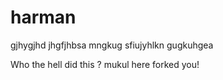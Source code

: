 # harman
gjhygjhd jhgfjhbsa mngkug sfiujyhlkn gugkuhgea

Who the hell did this ? mukul here forked you! 
